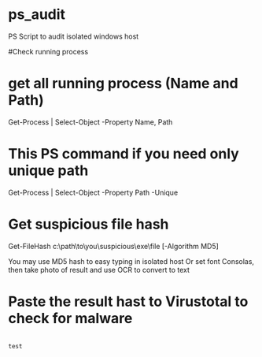 # ps_audit
PS Script to audit isolated windows host


#Check running process

# get all running process (Name and Path)
Get-Process | Select-Object -Property Name, Path

# This PS command if you need only unique path
Get-Process | Select-Object -Property Path -Unique

# Get suspicious file hash
Get-FileHash c:\path\to\you\suspicious\exe\file [-Algorithm MD5]

You may use MD5 hash to easy typing in isolated host 
Or set font Consolas, then take photo of result and use OCR to convert to text

# Paste the result hast to Virustotal to check for malware

<code> 
test
</code>


